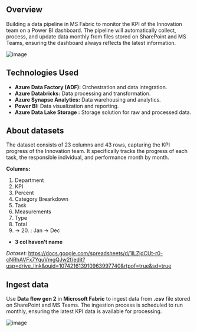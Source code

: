 ## Overview

Building a data pipeline in MS Fabric to monitor the KPI of the Innovation team on a Power BI dashboard. The pipeline will automatically collect, process, and update data monthly from files stored on SharePoint and MS Teams, ensuring the dashboard always reflects the latest information.

![image](https://github.com/user-attachments/assets/1557a525-642a-48d4-a4f0-cc51400b0a7e)

## Technologies Used

- **Azure Data Factory (ADF):** Orchestration and data integration.
- **Azure Databricks:** Data processing and transformation.
- **Azure Synapse Analytics:** Data warehousing and analytics.
- **Power BI:** Data visualization and reporting.
- **Azure Data Lake Storage :** Storage solution for raw and processed data.

## About datasets

The dataset consists of 23 columns and 43 rows, capturing the KPI progress of the Innovation team. It specifically tracks the progress of each task, the responsible individual, and performance month by month.

**Columns:**
1. Department
2. KPI
3. Percent
4. Category Brearkdown
5. Task
6. Measurements
7. Type
8. Total
9. -> 20.  :  Jan -> Dec
 * **3 col haven't name** 

*Dataset*: https://docs.google.com/spreadsheets/d/1lLZjdCUt-r0-cNRhAVFx7YquVmgQJw2f/edit?usp=drive_link&ouid=107421613910963997740&rtpof=true&sd=true

## Ingest data

Use **Data flow gen 2** in **Microsoft Fabric** to ingest data from **.csv** file stored on SharePoint and MS Teams. The ingestion process is scheduled to run monthly, ensuring the latest KPI data is available for processing.

![image](https://github.com/user-attachments/assets/51ed5adc-fb16-4185-9a48-b9ffcdd011b8)

## 
